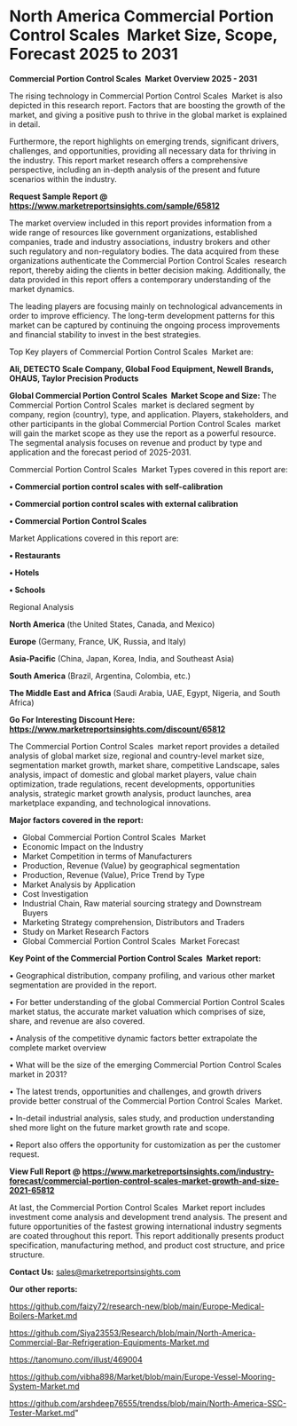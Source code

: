 # North America Commercial Portion Control Scales  Market Size, Scope, Forecast 2025 to 2031

<Strong> Commercial Portion Control Scales  Market Overview 2025 - 2031</strong>

The rising technology in Commercial Portion Control Scales  Market is also depicted in this research report. Factors that are boosting the growth of the market, and giving a positive push to thrive in the global market is explained in detail.

Furthermore, the report highlights on emerging trends, significant drivers, challenges, and opportunities, providing all necessary data for thriving in the industry. This report market research offers a comprehensive perspective, including an in-depth analysis of the present and future scenarios within the industry.

<strong>Request Sample Report @ <a href=https://www.marketreportsinsights.com/sample/65812>https://www.marketreportsinsights.com/sample/65812</a></strong>

The market overview included in this report provides information from a wide range of resources like government organizations, established companies, trade and industry associations, industry brokers and other such regulatory and non-regulatory bodies. The data acquired from these organizations authenticate the Commercial Portion Control Scales  research report, thereby aiding the clients in better decision making. Additionally, the data provided in this report offers a contemporary understanding of the market dynamics.

The leading players are focusing mainly on technological advancements in order to improve efficiency. The long-term development patterns for this market can be captured by continuing the ongoing process improvements and financial stability to invest in the best strategies.

Top Key players of Commercial Portion Control Scales  Market are:

<strong>Ali, DETECTO Scale Company, Global Food Equipment, Newell Brands, OHAUS, Taylor Precision Products</strong>

<strong><b>Global Commercial Portion Control Scales  Market Scope and Size:</b></strong>
The Commercial Portion Control Scales  market is declared segment by company, region (country), type, and application. Players, stakeholders, and other participants in the global Commercial Portion Control Scales  market will gain the market scope as they use the report as a powerful resource. The segmental analysis focuses on revenue and product by type and application and the forecast period of 2025-2031.

Commercial Portion Control Scales  Market Types covered in this report are:

<strong>• Commercial portion control scales with self-calibration

• Commercial portion control scales with external calibration

• Commercial Portion Control Scales</strong>

Market Applications covered in this report are:

<strong>• Restaurants

• Hotels

• Schools</strong> 

Regional Analysis

<strong>North America</strong> (the United States, Canada, and Mexico)

<strong>Europe</strong> (Germany, France, UK, Russia, and Italy)

<strong>Asia-Pacific</strong> (China, Japan, Korea, India, and Southeast Asia)

<strong>South America</strong> (Brazil, Argentina, Colombia, etc.)

<strong>The Middle East and Africa</strong> (Saudi Arabia, UAE, Egypt, Nigeria, and South Africa)

<strong>Go For Interesting Discount Here: <a href=https://www.marketreportsinsights.com/discount/65812>https://www.marketreportsinsights.com/discount/65812</a></strong>

The Commercial Portion Control Scales  market report provides a detailed analysis of global market size, regional and country-level market size, segmentation market growth, market share, competitive Landscape, sales analysis, impact of domestic and global market players, value chain optimization, trade regulations, recent developments, opportunities analysis, strategic market growth analysis, product launches, area marketplace expanding, and technological innovations.

<strong><b>Major factors covered in the report:</b></strong>
<ul>
  <li>Global Commercial Portion Control Scales  Market </li>
  <li>Economic Impact on the Industry</li>
  <li>Market Competition in terms of Manufacturers</li>
  <li>Production, Revenue (Value) by geographical segmentation</li>
  <li>Production, Revenue (Value), Price Trend by Type</li>
  <li>Market Analysis by Application</li>
  <li>Cost Investigation</li>
  <li>Industrial Chain, Raw material sourcing strategy and Downstream Buyers</li>
  <li>Marketing Strategy comprehension, Distributors and Traders</li>
  <li>Study on Market Research Factors</li>
  <li>Global Commercial Portion Control Scales  Market Forecast</li>
</ul>

<strong><b>Key Point of the Commercial Portion Control Scales  Market report:</b></strong>

• Geographical distribution, company profiling, and various other market segmentation are provided in the report.

• For better understanding of the global Commercial Portion Control Scales  market status, the accurate market valuation which comprises of size, share, and revenue are also covered.

• Analysis of the competitive dynamic factors better extrapolate the complete market overview

• What will be the size of the emerging Commercial Portion Control Scales  market in 2031?

• The latest trends, opportunities and challenges, and growth drivers provide better construal of the Commercial Portion Control Scales  Market.

• In-detail industrial analysis, sales study, and production understanding shed more light on the future market growth rate and scope.

• Report also offers the opportunity for customization as per the customer request.

<strong><b>View Full Report @ <a href=https://www.marketreportsinsights.com/industry-forecast/commercial-portion-control-scales-market-growth-and-size-2021-65812>https://www.marketreportsinsights.com/industry-forecast/commercial-portion-control-scales-market-growth-and-size-2021-65812</a></b></strong>


At last, the Commercial Portion Control Scales  Market report includes investment come analysis and development trend analysis. The present and future opportunities of the fastest growing international industry segments are coated throughout this report. This report additionally presents product specification, manufacturing method, and product cost structure, and price structure.

<strong>Contact Us:</strong>
sales@marketreportsinsights.com

<strong>Our other reports:</strong>

<a href=https://github.com/faizy72/research-new/blob/main/Europe-Medical-Boilers-Market.md>https://github.com/faizy72/research-new/blob/main/Europe-Medical-Boilers-Market.md</a>

<a href=https://github.com/Siya23553/Research/blob/main/North-America-Commercial-Bar-Refrigeration-Equipments-Market.md>https://github.com/Siya23553/Research/blob/main/North-America-Commercial-Bar-Refrigeration-Equipments-Market.md</a>

<a href=https://tanomuno.com/illust/469004>https://tanomuno.com/illust/469004</a>

<a href=https://github.com/vibha898/Market/blob/main/Europe-Vessel-Mooring-System-Market.md>https://github.com/vibha898/Market/blob/main/Europe-Vessel-Mooring-System-Market.md</a>

<a href=https://github.com/arshdeep76555/trendss/blob/main/North-America-SSC-Tester-Market.md>https://github.com/arshdeep76555/trendss/blob/main/North-America-SSC-Tester-Market.md</a>"
